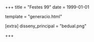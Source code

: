 +++
title = "Festes 99"
date = 1999-01-01

template = "generacio.html"

[extra]
disseny_principal = "bedual.png"

+++
